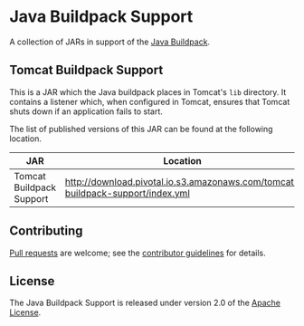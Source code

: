 # Java Buildpack Support

A collection of JARs in support of the [Java Buildpack](https://github.com/cloudfoundry/java-buildpack).

## Tomcat Buildpack Support

This is a JAR which the Java buildpack places in Tomcat's `lib` directory. It contains a listener which,
when configured in Tomcat, ensures that Tomcat shuts down if an application fails to start.

The list of published versions of this JAR can be found at the following location.

| JAR | Location
| --- | ---------
| Tomcat Buildpack Support | <http://download.pivotal.io.s3.amazonaws.com/tomcat-buildpack-support/index.yml>

## Contributing

[Pull requests][] are welcome; see the [contributor guidelines][] for details.

[Pull requests]: http://help.github.com/send-pull-requests
[contributor guidelines]: CONTRIBUTING.md

## License

The Java Buildpack Support is released under version 2.0 of the [Apache License][].

[Apache License]: http://www.apache.org/licenses/LICENSE-2.0
